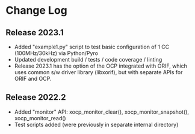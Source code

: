 # Change Log

## Release 2023.1
* Added "example1.py" script to test basic configuration of 1 CC (100MHz/30kHz) via Python/Pyro
* Updated development build / tests / code coverage / linting
* Release 2023.1 has the option of the OCP integrated with ORIF, which uses common s/w driver library (libxorif), but with separate APIs for ORIF and OCP.

## Release 2022.2
* Added "monitor" API: xocp_monitor_clear(), xocp_monitor_snapshot(), xocp_monitor_read()
* Test scripts added (were previously in separate internal directory)
